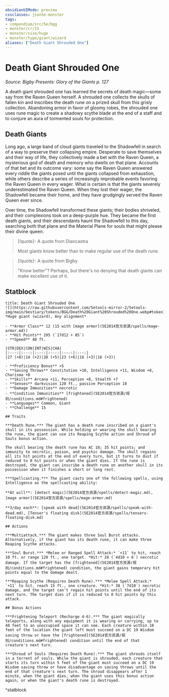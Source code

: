 ```yaml
---
obsidianUIMode: preview
cssclasses: json5e-monster
tags:
- compendium/src/5e/bgg
- monster/cr/15
- monster/size/huge
- monster/type/giant/wizard
aliases: ["Death Giant Shrouded One"]
---
```

# Death Giant Shrouded One
*Source: Bigby Presents: Glory of the Giants p. 127*  

A death giant shrouded one has learned the secrets of death magic—some say from the Raven Queen herself. A shrouded one collects the skulls of fallen kin and inscribes the death rune on a prized skull from this grisly collection. Abandoning armor in favor of gloomy robes, the shrouded one uses rune magic to create a shadowy scythe blade at the end of a staff and to conjure an aura of tormented souls for protection.

## Death Giants

Long ago, a large band of cloud giants traveled to the Shadowfell in search of a way to preserve their collapsing empire. Desperate to save themselves and their way of life, they collectively made a bet with the Raven Queen, a mysterious god of death and memory who dwells on that plane. Accounts of that bet and its outcome vary: some say the Raven Queen answered every riddle the giants posed until the giants collapsed from exhaustion, while others describe a series of increasingly improbable events favoring the Raven Queen in every wager. What is certain is that the giants severely underestimated the Raven Queen. When they lost their wager, the Shadowfell became their home, and they have grudgingly served the Raven Queen ever since.

Over time, the Shadowfell transformed these giants; their bodies shriveled, and their complexions took on a deep-purple hue. They became the first death giants, and their descendants haunt the Shadowfell to this day, searching both that plane and the Material Plane for souls that might please their divine queen.

> [!quote]- A quote from Diancastra  
> 
> Most giants know better than to make regular use of the death rune.

> [!quote]- A quote from Bigby  
> 
> "Know better"? Perhaps, but there's no denying that death giants can make excellent use of it.


## Statblock

```ad-statblock
title: Death Giant Shrouded One
![](https://raw.githubusercontent.com/5etools-mirror-2/5etools-img/main/bestiary/tokens/BGG/Death%20Giant%20Shrouded%20One.webp#token)
*Huge giant (wizard), Any alignment*

- **Armor Class** 12 (15 with [mage armor](5E2014官方资源/spells/mage-armor.md))
- **Hit Points** 195 (`17d12 + 85`)
- **Speed** 40 ft.

|STR|DEX|CON|INT|WIS|CHA|
|:---:|:---:|:---:|:---:|:---:|:---:|
|27 (+8)|14 (+2)|20 (+5)|23 (+6)|16 (+3)|16 (+3)|

- **Proficiency Bonus** +5
- **Saving Throws** Constitution +10, Intelligence +11, Wisdom +8, Charisma +8
- **Skills** Arcana +11, Perception +8, Stealth +7
- **Senses** darkvision 120 ft., passive Perception 18
- **Damage Immunities** necrotic
- **Condition Immunities** [frightened](5E2014官方资源/规则/conditions.md#frightened)
- **Languages** Common, Giant
- **Challenge** 15

## Traits

***Death Rune.*** The giant has a death rune inscribed on a giant's skull in its possession. While holding or wearing the skull bearing the rune, the giant can use its Reaping Scythe action and Shroud of Souls bonus action.

The skull bearing the death rune has AC 18; 35 hit points; and immunity to necrotic, poison, and psychic damage. The skull regains all its hit points at the end of every turn, but it turns to dust if reduced to 0 hit points or when the giant dies. If the rune is destroyed, the giant can inscribe a death rune on another skull in its possession when it finishes a short or long rest.

***Spellcasting.*** The giant casts one of the following spells, using Intelligence as the spellcasting ability:

**At will**: [detect magic](5E2014官方资源/spells/detect-magic.md), [mage armor](5E2014官方资源/spells/mage-armor.md)

**3/day each**: [speak with dead](5E2014官方资源/spells/speak-with-dead.md), [Tenser's floating disk](5E2014官方资源/spells/tensers-floating-disk.md)

## Actions

***Multiattack.*** The giant makes three Soul Burst attacks. Alternatively, if the giant has its death rune, it can make three Reaping Scythe attacks.

***Soul Burst.*** *Melee or Ranged Spell Attack:* `+11` to hit, reach 10 ft. or range 120 ft., one target. *Hit:* 28 (`4d10 + 6`) necrotic damage. If the target has the [frightened](5E2014官方资源/规则/conditions.md#frightened) condition, the giant gains temporary hit points equal to the damage dealt.

***Reaping Scythe (Requires Death Rune).*** *Melee Spell Attack:* `+11` to hit, reach 15 ft., one creature. *Hit:* 38 (`7d10`) necrotic damage, and the target can't regain hit points until the end of its next turn. The target dies if it is reduced to 0 hit points by this attack.

## Bonus Actions

***Frightening Teleport (Recharge 4-6).*** The giant magically teleports, along with any equipment it is wearing or carrying, up to 40 feet to an unoccupied space it can see. Each creature within 10 feet of the location the giant left must succeed on a DC 19 Wisdom saving throw or have the [frightened](5E2014官方资源/规则/conditions.md#frightened) condition until the end of that creature's next turn.

***Shroud of Souls (Requires Death Rune).*** The giant shrouds itself in a torrent of souls. While the giant is shrouded, each creature that starts its turn within 5 feet of the giant must succeed on a DC 19 Wisdom saving throw or have disadvantage on saving throws until the end of that creature's next turn. The shroud disappears after 1 minute, when the giant dies, when the giant uses this bonus action again, or when the giant's death rune is destroyed.
```
^statblock